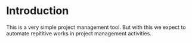 # Introduction
This is a very simple project management tool. But with this we expect to automate repititive works in project management activities.
